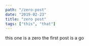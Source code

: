 ```yaml
---
path: "/zero-post"
date: "2019-02-23"
title: "zero post"
tags: ["this", "that"]
---
```


this one is a zero the first post is a go
